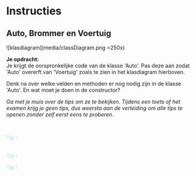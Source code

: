 # Instructies

## Auto, Brommer en Voertuig


![klasdiagram](media/classDiagram.png =250x)


**Je opdracht:**
<br>
Je krijgt de oorspronkelijke code van de klasse 'Auto'. Pas deze aan zodat 'Auto' overerft van 'Voertuig' zoals te zien in het klasdiagram hierboven.

Denk na over welke velden en methoden er nog nodig zijn in de klasse 'Auto'. En wat moet je doen in de constructor?
<br>

_Ga met je muis over de tips om ze te bekijken. Tijdens een toets of het examen krijg je geen tips, dus weersta aan de verleiding om alle tips te openen zonder zelf eerst eens te proberen._

<br>


<p class="spoiler">
Wat moet je in de header van de klasse om deze te laten overerven van 'Voertuig'?</p>

<p class="spoiler">
Moeten we alle velden nog behouden? En de methoden?
</p>

<p class="spoiler">
In de constructor van 'Auto' moet je iets "speciaal" doen zodat de velden van 'Voertuig' geïnitialiseerd worden.
</p>

<style>
.spoiler {
  visibility: hidden;
}

.spoiler::before {
  visibility: visible;
  content: "Tip !";
  color:lightblue;
}

.spoiler:hover {
  visibility: visible;
}

.spoiler:hover::before {
  display: none;
}
</style>